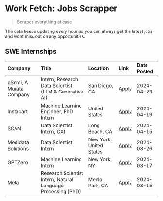 # Work Fetch: Jobs Scrapper
> Scrapes everything at ease

The data keeps updating every hour so you can always get the latest jobs and wont miss out on any opportunities.

## SWE Internships
<!--START_SECTION:workfetch-->
| Company                 | Title                                                        | Location                | Link                                                                                                                                                                                                                                                                           | Date Posted   |
|:------------------------|:-------------------------------------------------------------|:------------------------|:-------------------------------------------------------------------------------------------------------------------------------------------------------------------------------------------------------------------------------------------------------------------------------|:--------------|
| pSemi, A Murata Company | Intern, Research Data Scientist (LLM & Generative AI)        | San Diego, CA           | [Apply](https://www.linkedin.com/jobs/view/intern-research-data-scientist-llm-generative-ai-at-psemi-a-murata-company-3887074168?refId=XtMdFr4c0lYTSSmmCB%2Ftcg%3D%3D&trackingId=sqxZYYLkVCvxHe3cSY8%2FYg%3D%3D&position=4&pageNum=0&trk=public_jobs_jserp-result_search-card) | 2024-04-23    |
| Instacart               | Machine Learning Engineer, PhD Intern                        | United States           | [Apply](https://www.linkedin.com/jobs/view/machine-learning-engineer-phd-intern-at-instacart-3901991739?refId=XtMdFr4c0lYTSSmmCB%2Ftcg%3D%3D&trackingId=kaRuyhIPFv4K%2BAEKZoC0CA%3D%3D&position=2&pageNum=0&trk=public_jobs_jserp-result_search-card)                          | 2024-04-19    |
| SCAN                    | Data Scientist Intern, CXI                                   | Long Beach, CA          | [Apply](https://www.linkedin.com/jobs/view/data-scientist-intern-cxi-at-scan-3899690492?refId=XtMdFr4c0lYTSSmmCB%2Ftcg%3D%3D&trackingId=4xZpVZOCFtAmimiUD2T1Eg%3D%3D&position=10&pageNum=0&trk=public_jobs_jserp-result_search-card)                                           | 2024-04-15    |
| Medidata Solutions      | Data Scientist Intern                                        | New York, United States | [Apply](https://www.linkedin.com/jobs/view/data-scientist-intern-at-medidata-solutions-3810253704?refId=XtMdFr4c0lYTSSmmCB%2Ftcg%3D%3D&trackingId=PHAMzjmmt3uKYCXQIPot%2Fg%3D%3D&position=9&pageNum=0&trk=public_jobs_jserp-result_search-card)                                | 2024-03-26    |
| GPTZero                 | Machine Learning Intern                                      | New York, NY            | [Apply](https://www.linkedin.com/jobs/view/machine-learning-intern-at-gptzero-3860723963?refId=XtMdFr4c0lYTSSmmCB%2Ftcg%3D%3D&trackingId=v8BAbM2dKwdom6vGAFYf5Q%3D%3D&position=8&pageNum=0&trk=public_jobs_jserp-result_search-card)                                           | 2024-03-17    |
| Meta                    | Research Scientist Intern, Natural Language Processing (PhD) | Menlo Park, CA          | [Apply](https://www.linkedin.com/jobs/view/research-scientist-intern-natural-language-processing-phd-at-meta-3858718375?refId=XtMdFr4c0lYTSSmmCB%2Ftcg%3D%3D&trackingId=EMkPP8aJ64xsoi39SbwLPg%3D%3D&position=7&pageNum=0&trk=public_jobs_jserp-result_search-card)            | 2024-03-15    |
<!--END_SECTION:workfetch-->
